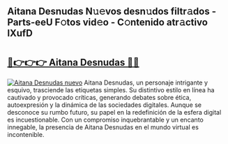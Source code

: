 ## Aitana Desnudas N𝚞𝚎vos desn𝚞dos filtr𝚊dos - Parts-eeU F𝚘tos vid𝚎o - C𝚘ntenido atr𝚊ctivo lXufD

# <h2><a href="http://mbcsemb.tromn.icu/?c=Aitana+Desnudas">🔗👉👉👉 Aitana Desnudas 🔗🔗</a></h2>

[![Aitana Desnudas nuevo](https://i.imgur.com/pEAQMta.gif)](http://mbcsemb.tromn.icu/?c=Aitana+Desnudas)
Aitana Desnudas, un personaje intrigante y esquivo, trasciende las etiquetas simples. Su distintivo estilo en línea ha cautivado y provocado críticas, generando debates sobre ética, autoexpresión y la dinámica de las sociedades digitales. Aunque se desconoce su rumbo futuro, su papel en la redefinición de la esfera digital es incuestionable. Con un compromiso inquebrantable y un encanto innegable, la presencia de Aitana Desnudas en el mundo virtual es incontenible.
